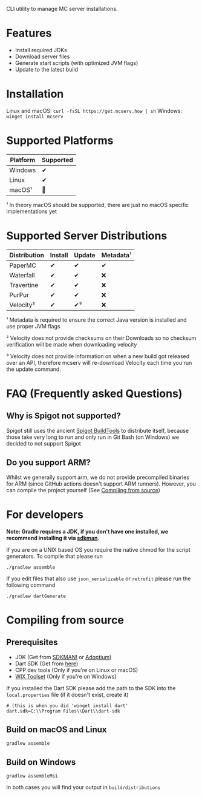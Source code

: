 CLI utility to manage MC server installations.

# Features

- Install required JDKs
- Download server files
- Generate start scripts (with optimized JVM flags)
- Update to the latest build

# Installation

Linux and macOS: `curl -fsSL https://get.mcserv.how | sh`
Windows: `winget install mcserv`

# Supported Platforms

| Platform | Supported |
| ------ | ----- |
| Windows | ✔ |
| Linux | ✔ |
| macOS¹ | 🚧 |

¹ In theory macOS should be supported, there are just no macOS specific implementations yet

# Supported Server Distributions

| Distribution | Install | Update | Metadata¹ |
| --- | --- | --- | --- |
| PaperMC | ✔ | ✔ | ✔ |
| Waterfall | ✔ | ✔ | ❌ |
| Travertine | ✔ | ✔ | ❌ |
| PurPur | ✔ | ✔ | ❌ |
| Velocity² | ✔ | ✔³ | ❌ |

¹ Metadata is required to ensure the correct Java version is installed and use proper JVM flags

² Velocity does not provide checksums on their Downloads so no checksum verification will be made when downloading
velocity

³ Velocity does not provide information on when a new build got released over an API, therefore mcserv will re-download
Velocity each time you run the update command.

# FAQ (Frequently asked Questions)

## Why is Spigot not supported?

Spigot still uses the ancient [Spigot BuildTools](https://www.spigotmc.org/wiki/buildtools/) to distribute itself,
because those take very long to run and only run in Git Bash (on Windows) we decided to not support Spigot

## Do you support ARM?

Whilst we generally support arm, we do not provide precompiled binaries for ARM (since GitHub actions doesn't support
ARM runners). However, you can compile the project yourself (See [Compiling from source](#compiling-from-source))

# For developers

**Note: Gradle requires a JDK, if you don't have one installed, we recommend installing it
via [sdkman](https://sdkman.io).**

If you are on a UNIX based OS you require the native chmod for the script generators. To compile that please run

```
./gradlew assemble
```

If you edit files that also use `json_serializable` or `retrofit` please run the following command

```
./gradlew dartGenerate
```

# Compiling from source

## Prerequisites

- JDK (Get from [SDKMAN!](https://sdkman.io) or [Adoptium](https://adoptium.net))
- Dart SDK (Get from [here](https://dart.dev/get-dart#install))
- CPP dev tools (Only if you're on Linux or macOS)
- [WIX Toolset](https://wixtoolset.org/releases/) (Only if you're on Windows)

If you installed the Dart SDK please add the path to the SDK into the `local.properties` file (if it doesn't exist,
create it)

```properties
# (this is when you did 'winget install dart'
dart.sdk=C:\\Program Files\\Dart\\dart-sdk
```

## Build on macOS and Linux

```
gradlew assemble
```

## Build on Windows

```
gradlew assembleMsi
```

In both cases you will find your output in `build/distributions`
